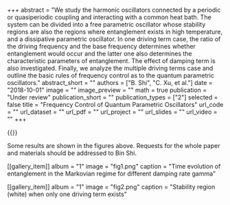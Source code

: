 ﻿+++ 
abstract = "We study the harmonic oscillators connected by a periodic or quasiperiodic coupling and interacting with a common heat bath. The system can be divided into a free parametric oscillator whose stability regions are also the regions where entanglement exists in high temperature, and a dissipative parametric oscillator. In one driving term case, the ratio of the driving frequency and the base frequency determines whether entanglement would occur and the latter one also determines the characteristic parameters of entanglement. The effect of damping term is also investigated. Finally, we analyze the multiple driving terms case and outline the basic rules of frequency control as to the quantum parametric oscillators."
abstract_short = ""
authors = ["B. Shi", "C. Xu, et al."]
date = "2018-10-01"
image = ""
image_preview = ""
math = true
publication = "Under review"
publication_short = ""
publication_types = ["2"]
selected = false
title = "Frequency Control of Quantum Parametric Oscillators"
url_code = ""
url_dataset = ""
url_pdf = ""
url_project = ""
url_slides = ""
url_video = ""
+++

{{<gallery album="1">}}

Some results are shown in the figures above. Requests for the whole paper and materials should be addressed to Bin Shi. 

[[gallery_item]]
album = "1"
image = "fig1.png"
caption = "Time evolution of entanglement in the Markovian regime for different damping rate gamma"
    
[[gallery_item]]
album = "1"
image = "fig2.png"
caption = "Stability region (white) when only one driving term exists"
